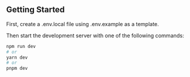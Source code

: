 ## Getting Started

First, create a .env.local file using .env.example as a template.

Then start the development server with one of the following commands:

```bash
npm run dev
# or
yarn dev
# or
pnpm dev
```
